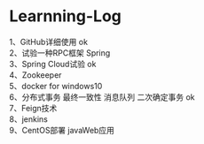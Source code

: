 # Learnning-Log
1、GitHub详细使用 ok   
2、试验一种RPC框架 Spring    
3、Spring Cloud试验 ok   
4、Zookeeper   
5、docker for windows10    
6、分布式事务 最终一致性 消息队列 二次确定事务 ok    
7、Feign技术   
8、jenkins   
9、CentOS部署 javaWeb应用
